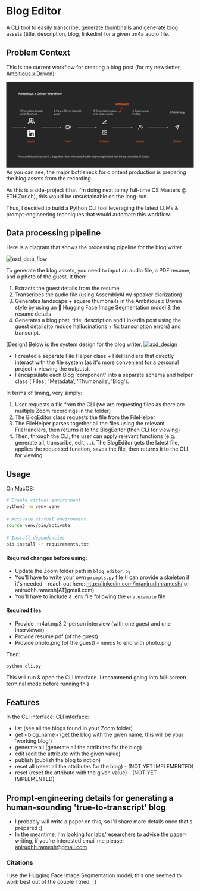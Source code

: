 # Blog Editor

A CLI tool to easily transcribe, generate thumbnails and generate blog assets (title, description, blog, linkedin) for a given .m4a audio file.

## Problem Context

This is the current workflow for creating a blog post (for my newsletter, [Ambitious x Driven](https://www.ambitiousxdriven.com)):

![axd_workflow](./assets/axd_workflow.png)
As you can see, the major bottleneck for c
ontent production is preparing the blog assets from the recording.

As this is a side-project (that I'm doing next to my full-time CS Masters @ ETH Zurich), this would be unsustainable on the long-run.

Thus, I decided to build a Python CLI tool leveraging the latest LLMs & prompt-engineering techniques that would automate this workflow.

## Data processing pipeline

Here is a diagram that shows the processing pipeline for the blog writer.

![axd_data_flow](./assets/axd_data_flow.png)

To generate the blog assets, you need to input an audio file, a PDF resume, and a photo of the guest.
It then:

1. Extracts the guest details from the resume
2. Transcribes the audio file (using AssemblyAI w/ speaker diarization)
3. Generates landscape + square thumbnails in the Ambitious x Driven style by using an 🤗 Hugging Face Image Segmentation model & the resume details
4. Generates a blog post, title, description and LinkedIn post using the guest details(to reduce hallucinations + fix transcription errors) and transcript.

[Design]
Below is the system design for the blog writer.
![axd_design](./assets/axd_design.png)

- I created a separate File Helper class + FileHandlers that directly interact with the file system (as it's more convenient for a personal project + viewing the outputs).
- I encapsulate each Blog 'component' into a separate schema and helper class ('Files', 'Metadata', 'Thumbnails', 'Blog').

In terms of timing, very simply:

1. User requests a file from the CLI (we are requesting files as there are multiple Zoom recordings in the folder)
2. The BlogEditor class requests the file from the FileHelper
3. The FileHelper parses together all the files using the relevant FileHandlers, then returns it to the BlogEditor (then CLI for viewing)
4. Then, through the CLI, the user can apply relevant functions (e.g. generate all, transcribe, edit, ...). The BlogEditor gets the latest file, applies the requested function, saves the file, then returns it to the CLI for viewing.

## Usage

On MacOS:

```bash
# Create virtual environment
python3 -m venv venv

# Activate virtual environment
source venv/bin/activate

# Install dependencies
pip install -r requirements.txt
```

#### Required changes before using:

- Update the Zoom folder path in `blog_editor.py`
- You'll have to write your own `prompts.py` file (I can provide a skeleton if it's needed - reach out here: http://linkedin.com/in/anirudhhramesh/ or anirudhh.ramesh[AT]gmail.com)
- You'll have to include a .env file following the `env.example` file

#### Required files

- Provide .m4a/.mp3 2-person interview (with one guest and one interviewer)
- Provide resume.pdf (of the guest)
- Provide photo.png (of the guest) - needs to end with photo.png

Then:

```bash
python cli.py
```

This will run & open the CLI interface. I recommend going into full-screen terminal mode before running this.

## Features

In the CLI interface:
CLI interface:

- list (see all the blogs found in your Zoom folder)
- get <blog_name> (get the blog with the given name, this will be your 'working blog')
- generate all (generate all the attributes for the blog)
- edit <attribute> <value> (edit the attribute with the given value)
- publish (publish the blog to notion)
- reset all (reset all the attributes for the blog) - (NOT YET IMPLEMENTED)
- reset <attribute> (reset the attribute with the given value) - (NOT YET IMPLEMENTED)

## Prompt-engineering details for generating a human-sounding 'true-to-transcript' blog

- I probably will write a paper on this, so I'll share more details once that's prepared :)
- In the meantime, I'm looking for labs/researchers to advise the paper-writing, if you're interested email me please: anirudhh.ramesh@gmail.com

### Citations

I use the Hugging Face Image Segmentation model, this one seemed to work best out of the couple I tried: []
